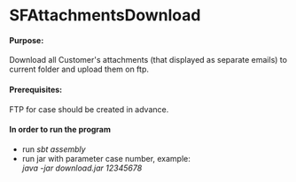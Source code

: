 # SFAttachmentsDownload
#### Purpose:
Download all Customer's attachments (that displayed as separate emails) to current folder and upload them on ftp.

#### Prerequisites:
FTP for case should be created in advance.  

#### In order to run the program

- run *sbt assembly*
- run jar with parameter case number, example:  
*java -jar download.jar 12345678*
